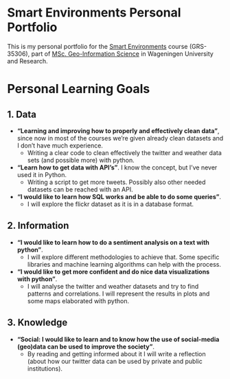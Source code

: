 # Smart Environments Personal Portfolio
This is my personal portfolio for the [Smart Environments](https://ssc.wur.nl/Handbook/Course/GRS-35306) course (GRS-35306), part of [MSc. Geo-Information Science](https://www.wur.nl/en/Education-Programmes/master/MSc-programmes/MSc-Geo-Information-Science.htm) in Wageningen University and Research.
# Personal Learning Goals
## 1. Data
* **“Learning and improving how to properly and effectively clean data”**, since now
in most of the courses we’re given already clean datasets and I don’t have much
experience.
  * Writing a clear code to clean effectively the twitter and weather data sets
(and possible more) with python.
* **“Learn how to get data with API’s”**. I know the concept, but I’ve never used it in
Python.
  * Writing a script to get more tweets. Possibly also other needed datasets
can be reached with an API.
* **“I would like to learn how SQL works and be able to do some queries”**.
  * I will explore the flickr dataset as it is in a database format.
## 2. Information
* **“I would like to learn how to do a sentiment analysis on a text with python”**.
  * I will explore different methodologies to achieve that. Some specific libraries and machine learning algorithms can help with the process.
* **“I would like to get more confident and do nice data visualizations with python”**.
  * I will analyse the twitter and weather datasets and try to find patterns
and correlations. I will represent the results in plots and some maps elaborated with python.
## 3. Knowledge
* **“Social: I would like to learn and to know how the use of social-media (geo)data can be used to improve the society”**.
  * By reading and getting informed about it I will write a reflection (about how our twitter data can be used by private and public institutions).
